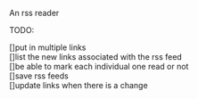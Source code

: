 An rss reader


TODO:

[]put in multiple links<br/>
[]list the new links associated with the rss feed<br/>
[]be able to mark each individual one read or not<br/>
[]save rss feeds<br/>
[]update links when there is a change<br/>
